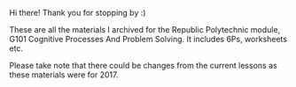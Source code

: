 Hi there! Thank you for stopping by :)

These are all the materials I archived for the Republic Polytechnic module, G101 Cognitive Processes And Problem Solving. It includes 6Ps, worksheets etc.

Please take note that there could be changes from the current lessons as these materials were for 2017.
